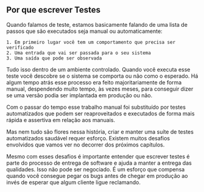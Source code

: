 ## Por que escrever Testes

Quando falamos de teste, estamos basicamente falando de uma lista de passos que são executados seja manual ou automaticamente:

```
1. Em primeiro lugar você tem um comportamento que precisa ser verificado
2. Uma entrada que vai ser passada para o seu sistema
3. Uma saída que pode ser observada
```

Tudo isso dentro de um ambiente controlado. Quando você executa esse teste você descobre se o sistema se comporta ou não como o esperado. Há algum tempo atrás esse processo era feito majoritariamente de forma manual, despendendo muito tempo, às vezes meses, para conseguir dizer se uma versão podia ser implantada em produção ou não.

Com o passar do tempo esse trabalho manual foi substituído por testes automatizados que podem ser reaproveitados e executados de forma mais rápida e assertiva em relação aos manuais.

Mas nem tudo são flores nessa história, criar e manter uma suíte de testes automatizados saudável requer esforço. Existem muitos desafios envolvidos que vamos ver no decorrer dos próximos capítulos.

Mesmo com esses desafios é importante entender que escrever testes é parte do processo de entrega de software e ajuda a manter a entrega das qualidades. Isso não pode ser negociado. É um esforço que compensa quando você consegue pegar os bugs antes de chegar em produção ao invés de esperar que algum cliente ligue reclamando.

